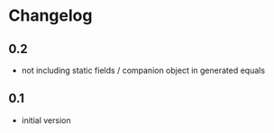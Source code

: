 # Changelog

## 0.2
* not including static fields / companion object in generated equals

## 0.1
* initial version